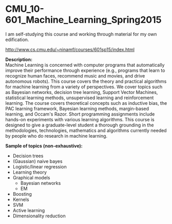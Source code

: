 # CMU_10-601_Machine_Learning_Spring2015

I am self-studying this course and working through material for my own edification.

http://www.cs.cmu.edu/~ninamf/courses/601sp15/index.html

**Description:** 	
Machine Learning is concerned with computer programs that automatically improve their performance through experience (e.g., programs that learn to recognize human faces, recommend music and movies, and drive autonomous robots). This course covers the theory and practical algorithms for machine learning from a variety of perspectives. We cover topics such as Bayesian networks, decision tree learning, Support Vector Machines, statistical learning methods, unsupervised learning and reinforcement learning. The course covers theoretical concepts such as inductive bias, the PAC learning framework, Bayesian learning methods, margin-based learning, and Occam's Razor. Short programming assignments include hands-on experiments with various learning algorithms. This course is designed to give a graduate-level student a thorough grounding in the methodologies, technologies, mathematics and algorithms currently needed by people who do research in machine learning. 

**Sample of topics (non-exhaustive):**
- Decision trees
- (Gaussian) naive bayes 
- Logistic/linear regression
- Learning theory
- Graphical models
  - Bayesian networks
  - EM
- Boosting
- Kernels
- SVM
- Active learning
-  Dimensionality reduction
